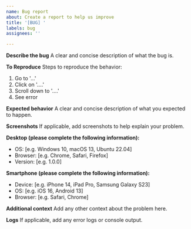 ```yaml
---
name: Bug report
about: Create a report to help us improve
title: '[BUG] '
labels: bug
assignees: ''

---
```


**Describe the bug**
A clear and concise description of what the bug is.

**To Reproduce**
Steps to reproduce the behavior:
1. Go to '...'
2. Click on '....'
3. Scroll down to '....'
4. See error

**Expected behavior**
A clear and concise description of what you expected to happen.

**Screenshots**
If applicable, add screenshots to help explain your problem.

**Desktop (please complete the following information):**
 - OS: [e.g. Windows 10, macOS 13, Ubuntu 22.04]
 - Browser: [e.g. Chrome, Safari, Firefox]
 - Version: [e.g. 1.0.0]

**Smartphone (please complete the following information):**
 - Device: [e.g. iPhone 14, iPad Pro, Samsung Galaxy S23]
 - OS: [e.g. iOS 16, Android 13]
 - Browser: [e.g. Safari, Chrome]

**Additional context**
Add any other context about the problem here.

**Logs**
If applicable, add any error logs or console output.
